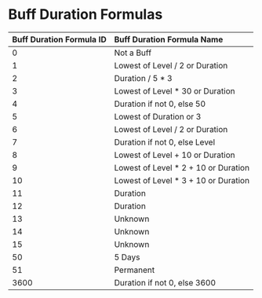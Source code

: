 # Buff Duration Formulas

| Buff Duration Formula ID | Buff Duration Formula Name |
| :--- | :--- |
| 0 | Not a Buff |
| 1 | Lowest of Level / 2 or Duration |
| 2 | Duration / 5 * 3 |
| 3 | Lowest of Level * 30 or Duration |
| 4 | Duration if not 0, else 50 |
| 5 | Lowest of Duration or 3 |
| 6 | Lowest of Level / 2 or Duration |
| 7 | Duration if not 0, else Level |
| 8 | Lowest of Level + 10 or Duration |
| 9 | Lowest of Level * 2 + 10 or Duration |
| 10 | Lowest of Level * 3 + 10 or Duration |
| 11 | Duration |
| 12 | Duration |
| 13 | Unknown |
| 14 | Unknown |
| 15 | Unknown |
| 50 | 5 Days |
| 51 | Permanent |
| 3600 | Duration if not 0, else 3600 |

